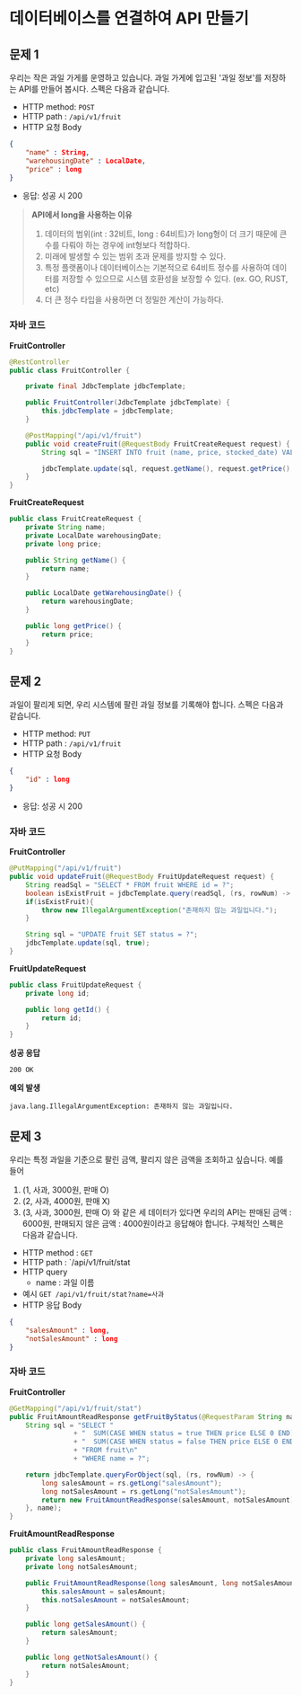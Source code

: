 # 데이터베이스를 연결하여 API 만들기
## 문제 1
우리는 작은 과일 가게를 운영하고 있습니다. 과일 가게에 입고된 '과일 정보'를 저장하는 API를 만들어 봅시다. 스펙은 다음과 같습니다.
- HTTP method: `POST`
- HTTP path : `/api/v1/fruit`
- HTTP 요청 Body
```json
{
	"name" : String,
  	"warehousingDate" : LocalDate,
  	"price" : long
}
```
- 응답: 성공 시 200

> __API에서 long을 사용하는 이유__
> 1. 데이터의 범위(int : 32비트, long : 64비트)가 long형이 더 크기 때문에 큰 수를 다뤄야 하는 경우에 int형보다 적합하다.
> 2. 미래에 발생할 수 있는 범위 초과 문제를 방지할 수 있다.
> 3. 특정 플랫폼이나 데이터베이스는 기본적으로 64비트 정수를 사용하여 데이터를 저장할 수 있으므로 시스템 호환성을 보장할 수 있다. (ex. GO, RUST, etc)
> 4. 더 큰 정수 타입을 사용하면 더 정밀한 계산이 가능하다.

### 자바 코드
__FruitController__
```java
@RestController
public class FruitController {

	private final JdbcTemplate jdbcTemplate;

	public FruitController(JdbcTemplate jdbcTemplate) {
		this.jdbcTemplate = jdbcTemplate;
	}

	@PostMapping("/api/v1/fruit")
	public void createFruit(@RequestBody FruitCreateRequest request) {
		String sql = "INSERT INTO fruit (name, price, stocked_date) VALUES (?, ?,?)";

		jdbcTemplate.update(sql, request.getName(), request.getPrice(), request.getWarehousingDate());
	}
}
```

__FruitCreateRequest__
```java
public class FruitCreateRequest {
	private String name;
	private LocalDate warehousingDate;
	private long price;

	public String getName() {
		return name;
	}

	public LocalDate getWarehousingDate() {
		return warehousingDate;
	}

	public long getPrice() {
		return price;
	}
}
```

## 문제 2
과일이 팔리게 되면, 우리 시스템에 팔린 과일 정보를 기록해야 합니다. 스펙은 다음과 같습니다.
- HTTP method: `PUT`
- HTTP path : `/api/v1/fruit`
- HTTP 요청 Body
```json 
{
	"id" : long
}
```
- 응답: 성공 시 200

### 자바 코드
__FruitController__
```java
@PutMapping("/api/v1/fruit")
public void updateFruit(@RequestBody FruitUpdateRequest request) {
	String readSql = "SELECT * FROM fruit WHERE id = ?";
	boolean isExistFruit = jdbcTemplate.query(readSql, (rs, rowNum) -> 0, request.getId()).isEmpty();
	if(isExistFruit){
		throw new IllegalArgumentException("존재하지 않는 과일입니다.");
	}

	String sql = "UPDATE fruit SET status = ?";
	jdbcTemplate.update(sql, true);
}
```

__FruitUpdateRequest__
```java
public class FruitUpdateRequest {
	private long id;

	public long getId() {
		return id;
	}
}
```

__성공 응답__
```
200 OK
```

__예외 발생__
```
java.lang.IllegalArgumentException: 존재하지 않는 과일입니다.
```

## 문제 3
우리는 특정 과일을 기준으로 팔린 금액, 팔리지 않은 금액을 조회하고 싶습니다.
예를 들어
1. (1, 사과, 3000원, 판매 O)
2. (2, 사과, 4000원, 판매 X)
3. (3, 사과, 3000원, 판매 O)
   와 같은 세 데이터가 있다면 우리의 API는 판매된 금액 : 6000원, 판매되지 않은 금액 : 4000원이라고 응답해야 합니다.
   구체적인 스펙은 다음과 같습니다.
- HTTP method : `GET`
- HTTP path : `/api/v1/fruit/stat
- HTTP query
    - name : 과일 이름
- 예시 `GET /api/v1/fruit/stat?name=사과`
- HTTP 응답 Body
```json
{
	"salesAmount" : long,
  	"notSalesAmount" : long
}
```

### 자바 코드
__FruitController__
```java
@GetMapping("/api/v1/fruit/stat")
public FruitAmountReadResponse getFruitByStatus(@RequestParam String name) {
	String sql = "SELECT "
				+ "	 SUM(CASE WHEN status = true THEN price ELSE 0 END) AS salesAmount,\n"
				+ "  SUM(CASE WHEN status = false THEN price ELSE 0 END) AS notSalesAmount\n"
				+ "FROM fruit\n"
				+ "WHERE name = ?";

	return jdbcTemplate.queryForObject(sql, (rs, rowNum) -> {
		long salesAmount = rs.getLong("salesAmount");
		long notSalesAmount = rs.getLong("notSalesAmount");
		return new FruitAmountReadResponse(salesAmount, notSalesAmount);
	}, name);
}
```

__FruitAmountReadResponse__
```java
public class FruitAmountReadResponse {
	private long salesAmount;
	private long notSalesAmount;

	public FruitAmountReadResponse(long salesAmount, long notSalesAmount) {
		this.salesAmount = salesAmount;
		this.notSalesAmount = notSalesAmount;
	}

	public long getSalesAmount() {
		return salesAmount;
	}

	public long getNotSalesAmount() {
		return notSalesAmount;
	}
}
```
